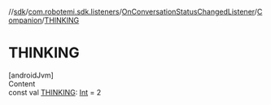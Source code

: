 //[sdk](../../../../index.md)/[com.robotemi.sdk.listeners](../../index.md)/[OnConversationStatusChangedListener](../index.md)/[Companion](index.md)/[THINKING](-t-h-i-n-k-i-n-g.md)



# THINKING  
[androidJvm]  
Content  
const val [THINKING](-t-h-i-n-k-i-n-g.md): [Int](https://kotlinlang.org/api/latest/jvm/stdlib/kotlin/-int/index.html) = 2  



